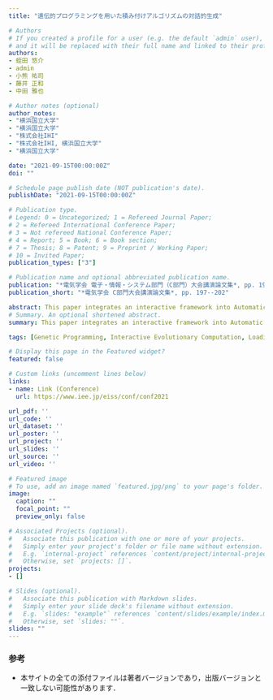 ```yaml
---
title: "遺伝的プログラミングを用いた積み付けアルゴリズムの対話的生成"

# Authors
# If you created a profile for a user (e.g. the default `admin` user), write the username (folder name) here 
# and it will be replaced with their full name and linked to their profile.
authors:
- 蛭田 悠介
- admin
- 小熊 祐司
- 藤井 正和
- 中田 雅也

# Author notes (optional)
author_notes:
- "横浜国立大学"
- "横浜国立大学"
- "株式会社IHI"
- "株式会社IHI, 横浜国立大学"
- "横浜国立大学"

date: "2021-09-15T00:00:00Z"
doi: ""

# Schedule page publish date (NOT publication's date).
publishDate: "2021-09-15T00:00:00Z"

# Publication type.
# Legend: 0 = Uncategorized; 1 = Refereed Journal Paper;
# 2 = Refereed International Conference Paper;
# 3 = Not refereed National Conference Paper;
# 4 = Report; 5 = Book; 6 = Book section;
# 7 = Thesis; 8 = Patent; 9 = Preprint / Working Paper;
# 10 = Invited Paper;
publication_types: ["3"]

# Publication name and optional abbreviated publication name.
publication: "*電気学会 電子・情報・システム部門（C部門）大会講演論文集*, pp. 197--202"
publication_short: "*電気学会 C部門大会講演論文集*, pp. 197--202"

abstract: This paper integrates an interactive framework into Automatic Construction technique of Loading Algorithms based on Cartesian Genetic Programing (ACLA-CGP). While ACLA-CGP has a capacity to derive a loading algorithm optimizing a given objective function, its validity still remains unclear under human evaluations. Our interactive ACLA-CGP, i.e., i-ACLA-CGP, is designed to reduce human evaluations as possible and thus evaluates’ burdens. Experimental results show that i-ACLA-CGP successfully derives loading algorithms with 50 human evaluations while satisfying their preferences.
# Summary. An optional shortened abstract.
summary: This paper integrates an interactive framework into Automatic Construction technique of Loading Algorithms based on Cartesian Genetic Programing (ACLA-CGP).

tags: [Genetic Programming, Interactive Evolutionary Computation, Loading Optimization Problem]

# Display this page in the Featured widget?
featured: false

# Custom links (uncomment lines below)
links:
- name: Link (Conference)
  url: https://www.iee.jp/eiss/conf/conf2021

url_pdf: ''
url_code: ''
url_dataset: ''
url_poster: ''
url_project: ''
url_slides: ''
url_source: ''
url_video: ''

# Featured image
# To use, add an image named `featured.jpg/png` to your page's folder. 
image:
  caption: ""
  focal_point: ""
  preview_only: false

# Associated Projects (optional).
#   Associate this publication with one or more of your projects.
#   Simply enter your project's folder or file name without extension.
#   E.g. `internal-project` references `content/project/internal-project/index.md`.
#   Otherwise, set `projects: []`.
projects:
- []

# Slides (optional).
#   Associate this publication with Markdown slides.
#   Simply enter your slide deck's filename without extension.
#   E.g. `slides: "example"` references `content/slides/example/index.md`.
#   Otherwise, set `slides: ""`.
slides: ""
---
```


### 参考

- 本サイトの全ての添付ファイルは著者バージョンであり，出版バージョンと一致しない可能性があります．
